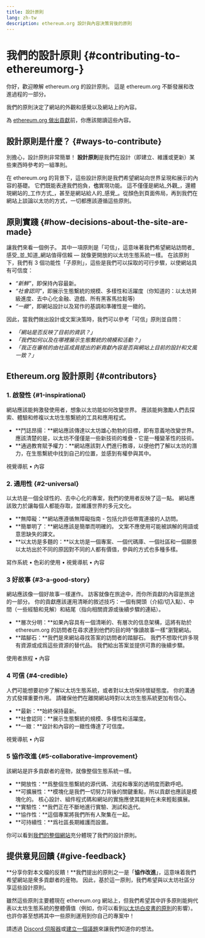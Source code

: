 ```yaml
---
title: 設計原則
lang: zh-tw
description: ethereum.org 設計與內容決策背後的原則
---
```


# 我們的設計原則 {#contributing-to-ethereumorg-}

<Emoji text=":wave:" size={1} /> 你好，歡迎瞭解 ethereum.org 的設計原則。 這是 ethereum.org 不斷發展和改進過程的一部分。

我們的原則決定了網站的外觀和感覺以及網站上的內容。

為 [ethereum.org 做出貢獻](/contributing/)前，你應該閱讀這些內容。

## 設計原則是什麼？ {#ways-to-contribute}

別擔心，設計原則非常簡單！ **設計原則**是我們在設計（即建立、維護或更新）某些東西時參考的一組準則。

在 ethereum.org 的背景下，這些設計原則是我們希望網站向世界呈現和展示的內容的基礎。 它們既能表達我們抱負，**也**實現功能。 這不僅僅是網站_外觀_，還體現網站的_工作方式_，甚至是網站給人的_感覺_。從顏色到頁面佈局，再到我們在網站上談論以太坊的方式，一切都應該遵循這些原則。

## 原則實踐 {#how-decisions-about-the-site-are-made}

讓我們來看一個例子。 其中一項原則是「可信」，這意味著我們希望網站訪問者_感受_並_知道_網站值得信賴 — 就像更開放的以太坊生態系統一樣。 在該原則下，我們有 3 個功能性「子原則」，這些是我們可以採取的可行步驟，以使網站具有可信度：

- _“新鮮”_，即保持內容最新。
- _“社會認同”_，即展示生態繫統的規模、多樣性和活躍度（你知道的：以太坊昇級進度、去中心化金融、遊戲、所有黑客馬拉鬆等)
- _“一緻”_，即網站設計以及冩作的基調和準確性是一緻的。

因此，當我們做出設計或文案決策時，我們可以參考「可信」原則並自問：

- _「網站是否反映了目前的資訊？」_
- _「我們如何以及在哪裡展示生態繫統的規模和活動？」_
- _「我正在審核的由社區成員提出的新貢獻內容是否與網站上目前的設計和文風一致？」_

## Ethereum.org 設計原則 {#contributors}

### 1.  啟發性 {#1-inspirational}

網站應該能夠激發使用者，想象以太坊能如何改變世界。 應該能夠激勵人們去探索、體驗和修複以太坊生態繫統的工具和應用程式。

- **鬥誌昂揚：**網站應該傳達以太坊雄心勃勃的目標，即有意義地改變世界。 應該清楚的是，以太坊不僅僅是一些新技術的堆疊 - 它是一種變革性的技術。
- **通過教育賦予權力：**網站應該對人們進行教導，以便他們了解以太坊的潛力，在生態繫統中找到自己的位置，並感到有權參與其中。

視覺導航 • 內容

### 2. 通用性 {#2-universal}

以太坊是一個全球性的、去中心化的專案，我們的使用者反映了這一點。 網站應該致力於讓每個人都能存取，並維護世界的多元文化。

- **無障礙：**網站應遵循無障礙指南 - 包括允許低帶寬連接的人訪問。
- **簡單明了：**網站應該是簡單而明確的。 文案不應使用可能被誤解的用語或意思缺失的譯文。
- **以太坊是多麵的：**以太坊是一個專案、一個代碼庫、一個社區和一個願景 以太坊出於不同的原因對不同的人都有價值，參與的方式也多種多樣。

冩作系統 • 色彩的使用 • 視覺導航 • 內容

### 3 好故事 {#3-a-good-story}

網站應該像一個好故事一樣運作。 訪客就像在旅途中，而你所貢獻的內容是旅途的一部分。 你的貢獻應該運用清晰的敘述技巧：一個有開頭（介紹/切入點）、中間（一些經驗和見解）和結尾（指向相關資源或後續步驟的連結）。

- **層次分明：**如果內容具有一個清晰的、有層次的信息架構，這將有助於 ethereum.org 的訪問者在尋求達到他們的目的時“像讀故事一樣”瀏覽網站。
- **踏腳石：**我們是來網站尋找答案的訪問者的踏腳石。 我們不想取代許多現有資源或成爲這些資源的替代品。 我們給出答案並提供可靠的後續步驟。

使用者旅程 • 內容

### 4 可信 {#4-credible}

人們可能想要初步了解以太坊生態系統，或者對以太坊保持懷疑態度。 你的溝通方式發揮重要作用。 請確保他們在離開網站時對以太坊生態系統更加有信心。

- **最新：**始終保持最新。
- **社會認同：**展示生態繫統的規模、多樣性和活躍度。
- **一緻：**設計和內容的一緻性傳達了可信度。

視覺導航 • 內容

### 5 協作改進 {#5-collaborative-improvement}

該網站是許多貢獻者的産物，就像整個生態系統一樣。

- **開放性：**爲整個生態繫統的源代碼、流程和專案的透明度而歡呼吧。
- **可擴展性：**模塊化是我們一切努力背後的關鍵重點，所以貢獻也應該是模塊化的。 核心設計、組件程式碼和網站的實施應使其能夠在未來輕鬆擴展。
- **實驗性：**我們正在不斷地進行實驗、測試和迭代。
- **協作性：**這個專案將我們所有人聚集在一起。
- **可持續性：**爲社區長期維護而設置。

你可以看到[我們的整個網站](/)充分體現了我們的設計原則。

## 提供意見回饋 {#give-feedback}

**分享你對本文檔的反饋！**我們提出的原則之一是「**協作改進**」，這意味着我們希望網站是衆多貢獻者的産物。 因此，基於這一原則，我們希望與以太坊社區分享這些設計原則。

雖然這些原則主要體現在 ethereum.org 網站上，但我們希望其中許多原則能夠代表以太坊生態系統的整體價值（例如，你可以看到[以太坊白皮書的原則](https://github.com/ethereum/wiki/wiki/White-Paper#philosophy)的影響）。 也許你甚至想將其中一些原則運用到你自己的專案中！

請透過 [Discord 伺服器](https://discord.gg/ethereum-org)或[建立一個議題](https://github.com/ethereum/ethereum-org-website/issues/new?assignees=&labels=Type%3A+Feature&template=feature_request.yaml&title=)來讓我們知道你的想法。
